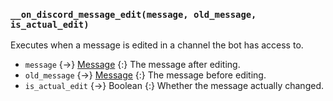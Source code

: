 ### `__on_discord_message_edit(message, old_message, is_actual_edit)`

Executes when a message is edited in a channel the bot has access to.

* `message` {->} [Message](/values/message.md)
  {:} The message after editing.
* `old_message` {->} [Message](/values/message.md)
  {:} The message before editing.
* `is_actual_edit` {->} Boolean
  {:} Whether the message actually changed.
